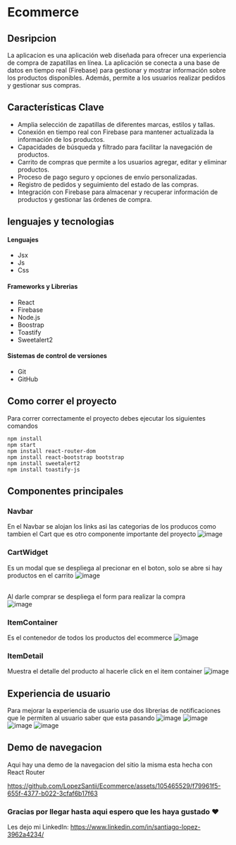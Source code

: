 # Ecommerce

## Desripcion
La aplicacion es una aplicación web diseñada para ofrecer una experiencia de compra de zapatillas en línea. La aplicación se conecta a una base de datos en tiempo real (Firebase) para gestionar y mostrar información sobre los productos disponibles. Además, permite a los usuarios realizar pedidos y gestionar sus compras.

## Características Clave
- Amplia selección de zapatillas de diferentes marcas, estilos y tallas.
- Conexión en tiempo real con Firebase para mantener actualizada la información de los productos.
- Capacidades de búsqueda y filtrado para facilitar la navegación de productos.
- Carrito de compras que permite a los usuarios agregar, editar y eliminar productos.
- Proceso de pago seguro y opciones de envío personalizadas.
- Registro de pedidos y seguimiento del estado de las compras.
- Integración con Firebase para almacenar y recuperar información de productos y gestionar las órdenes de compra.


## lenguajes y tecnologias
#### Lenguajes
- Jsx
- Js
- Css
#### Frameworks y Librerias
- React
- Firebase
- Node.js
- Boostrap
- Toastify
- Sweetalert2
#### Sistemas de control de versiones
- Git
- GitHub

## Como correr el proyecto
Para correr correctamente el proyecto debes ejecutar los siguientes comandos
```
npm install
npm start
npm install react-router-dom
npm install react-bootstrap bootstrap
npm install sweetalert2
npm install toastify-js
```

## Componentes principales
### Navbar
En el Navbar se alojan los links asi las categorias de los producos como tambien el Cart que es otro componente importante del proyecto
![image](https://github.com/LopezSantii/Ecommerce/assets/105465529/2e085530-f980-4a62-835d-5cfb9592acc3)

### CartWidget
Es un modal que se despliega al precionar en el boton, solo se abre si hay productos en el carrito
![image](https://github.com/LopezSantii/Ecommerce/assets/105465529/3b22f152-221d-422f-b566-fa02a1e26dbb)

<br>Al darle comprar se despliega el form para realizar la compra
<br>![image](https://github.com/LopezSantii/Ecommerce/assets/105465529/fe37d9bf-7f16-4052-bd91-39a2a31dbacb)

### ItemContainer
Es el contenedor de todos los productos del ecommerce
![image](https://github.com/LopezSantii/carritoDeCompras/assets/105465529/5739cd24-9152-4999-a097-ecd887f2c3cc)

### ItemDetail
Muestra el detalle del producto al hacerle click en el item container
![image](https://github.com/LopezSantii/Ecommerce/assets/105465529/1b942d9d-9527-4e04-b799-36a347a42fe7)


## Experiencia de usuario
Para mejorar la experiencia de usuario use dos librerias de notificaciones que le permiten al usuario saber que esta pasando
![image](https://github.com/LopezSantii/Ecommerce/assets/105465529/1ea60224-9d21-4632-b8d9-a197d5250785)
![image](https://github.com/LopezSantii/carritoDeCompras/assets/105465529/3b93ea25-ea69-4b30-b9bd-83a26a981124) 
![image](https://github.com/LopezSantii/Ecommerce/assets/105465529/b174858b-7c5b-4aba-8299-93003492b158)
![image](https://github.com/LopezSantii/Ecommerce/assets/105465529/c2e2da31-6951-4260-a3f7-fe9bf1d224a8)

## Demo de navegacion
Aqui hay una demo de la navegacion del sitio la misma esta hecha con React Router




https://github.com/LopezSantii/Ecommerce/assets/105465529/f79961f5-655f-4377-b022-3cfaf6b17f63


### Gracias por llegar hasta aqui espero que les haya gustado ❤
Les dejo mi LinkedIn: https://www.linkedin.com/in/santiago-lopez-3962a4234/
